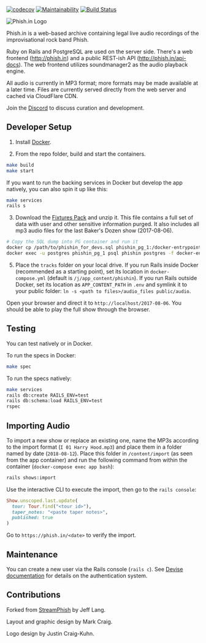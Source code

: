[![codecov](https://codecov.io/gh/jcraigk/phishin/branch/master/graph/badge.svg)](https://codecov.io/gh/jcraigk/phishin)
[![Maintainability](https://api.codeclimate.com/v1/badges/fe9b48d7b87315f38be9/maintainability)](https://codeclimate.com/github/jcraigk/phishin/maintainability)
[![Build Status](https://travis-ci.org/jcraigk/phishin.svg?branch=master)](https://travis-ci.org/jcraigk/phishin)

![Phish.in Logo](https://i.imgur.com/Zmj586L.jpg)

Phish.in is a web-based archive containing legal live audio recordings of the improvisational rock band Phish.

Ruby on Rails and PostgreSQL are used on the server side.  There's a web frontend (http://phish.in) and a public REST-ish API (http://phish.in/api-docs).  The web frontend utilizes soundmanager2 as the audio playback engine.

All audio is currently in MP3 format; more formats may be made available at a later time.  Files are currently served directly from the web server and cached via CloudFlare CDN.

Join the [Discord](https://discord.gg/KZWFsNN) to discuss curation and development.

## Developer Setup

1. Install [Docker](https://www.docker.com/).

2. From the repo folder, build and start the containers.

```bash
make build
make start
```

If you want to run the backing services in Docker but develop the app natively, you can also spin it up like this:

```bash
make services
rails s
```

3. Download the [Fixtures Pack](https://www.dropbox.com/s/m0lcvuus8gr2cmv/PhishinDevFixtures.zip?dl=1) and unzip it.  This file contains a full set of data with user and other sensitive information purged.  It also includes all mp3 audio files for the last Baker's Dozen show (2017-08-06).

```bash
# Copy the SQL dump into PG container and run it
docker cp /path/to/phishin_for_devs.sql phishin_pg_1:/docker-entrypoint-initdb.d/dump.sql
docker exec -u postgres phishin_pg_1 psql phishin postgres -f docker-entrypoint-initdb.d/dump.sql
```

5. Place the `tracks` folder on your local drive.  If you run Rails inside Docker (recommended as a starting point), set its location in `docker-compose.yml` (default is `/j/app_content/phishin`). If you run Rails outside Docker, set its location as `APP_CONTENT_PATH` in `.env` and symlink it to your public folder: `ln -s <path to files>/audio_files public/audio`.

Open your browser and direct it to `http://localhost/2017-08-06`.  You should be able to play the full show through the browser.

## Testing

You can test natively or in Docker.

To run the specs in Docker:

```bash
make spec
```

To run the specs natively:

```bash
make services
rails db:create RAILS_ENV=test
rails db:schema:load RAILS_ENV=test
rspec
```

## Importing Audio

To import a new show or replace an existing one, name the MP3s according to the import format (`I 01 Harry Hood.mp3`) and place them in a folder named by date (`2018-08-12`).  Place this folder in `/content/import` (as seen from the app container) and run the following command from within the container (`docker-compose exec app bash`):

```bash
rails shows:import
```

Use the interactive CLI to execute the import, then go to the `rails console`:

```ruby
Show.unscoped.last.update(
  tour: Tour.find("<tour id>"),
  taper_notes: "<paste taper notes>",
  published: true
)
```

Go to `https://phish.in/<date>` to verify the import.

## Maintenance

You can create a new user via the Rails console (`rails c`).  See [Devise documentation](https://github.com/plataformatec/devise) for details on the authentication system.

## Contributions

Forked from [StreamPhish](https://github.com/jeffplang/streamphish/) by Jeff Lang.

Layout and graphic design by Mark Craig.

Logo design by Justin Craig-Kuhn.

